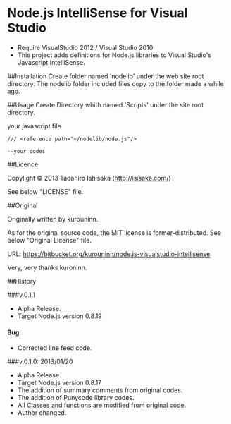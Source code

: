 Node.js IntelliSense for Visual Studio
===

- Require VisualStudio 2012 / Visual Studio 2010
- This project adds definitions for Node.js libraries to Visual Studio's Javascript IntelliSense. 

##Installation
	Create folder named 'nodelib' under the web site root directory.
	The nodelib folder included files copy to the folder made a while ago.

##Usage
Create Directory whith named 'Scripts' under the site root directory.

your javascript file

	/// <reference path="~/nodelib/node.js"/>

	--your codes
##Licence

Copylight &copy; 2013 Tadahiro Ishisaka (http://isisaka.com/)

See below "LICENSE" file.


##Original

Originally written by kurouninn.

As for the original source code, the MIT license is former-distributed. See below "Original License" file.

URL: <https://bitbucket.org/kurouninn/node.js-visualstudio-intellisense>

Very, very thanks kuroninn.

##History

###v.0.1.1

* Alpha Release.
* Target Node.js version 0.8.19

#### Bug
* Corrected line feed code.

###v.0.1.0: 2013/01/20

* Alpha Release.
* Target Node.js version 0.8.17
* The addition of summary comments from original codes.
* The addition of Punycode library codes.
* All Classes and functions are modified from original code.
* Author changed.





